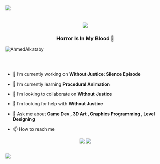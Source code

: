 <img src="https://user-images.githubusercontent.com/73097560/115834477-dbab4500-a447-11eb-908a-139a6edaec5c.gif">

<h1 align="center">
  <img src="https://readme-typing-svg.herokuapp.com?font=Righteous&size=36&color=C00000&center=true&vCenter=true&width=500&height=100&duration=4000&lines=Hi+There!+👋;I'm+Ahmed!" />
</h1>

<h3 align="center">Horror Is In My Blood 🎃</h3>

<p align="left"> 
  <img src="https://komarev.com/ghpvc/?username=AhmedAlkataby&label=Profile%20views&color=C00000&style=for-the-badge" alt="AhmedAlkataby" /> 
</p>

##
<br/>

- 🔭 I’m currently working on **Without Justice: Silence Episode**

- 🌱 I’m currently learning **Procedural Animation**

- 👯 I’m looking to collaborate on **Without Justice**

- 🤝 I’m looking for help with **Without Justice**

- 💬 Ask me about **Game Dev , 3D Art , Graphics Programming , Level Designing**

- 📫 How to reach me

<div align="center">
  <a href="https://www.linkedin.com/in/ahmed-al-kataby" target="_blank">
    <img src="https://img.shields.io/badge/Profile-C00000?style=for-the-badge&logo=ameba&logoColor=white" target="_blank" />
  </a>
  <a href="https://www.linkedin.com/in/ahmed-al-kataby" target="_blank">
    <img src="https://img.shields.io/badge/LinkedIn-0077B5?style=for-the-badge&logo=linkedin&logoColor=white" target="_blank" />
  </a>
</div>

##
<img src="https://user-images.githubusercontent.com/73097560/115834477-dbab4500-a447-11eb-908a-139a6edaec5c.gif">

<!---
AhmedAlkataby/AhmedAlkataby is a ✨ special ✨ repository because its `README.md` (this file) appears on your GitHub profile.
You can click the Preview link to take a look at your changes.
--->
